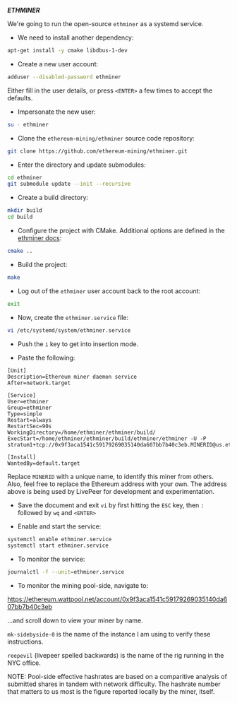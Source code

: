 ***ETHMINER***

We're going to run the open-source `ethminer` as a systemd service.

* We need to install another dependency:

```bash
apt-get install -y cmake libdbus-1-dev
```

* Create a new user account:

```bash
adduser --disabled-password ethminer
```

Either fill in the user details, or press `<ENTER>` a few times to accept the defaults.

* Impersonate the new user:

```bash
su - ethminer
```

* Clone the `ethereum-mining/ethminer` source code repository:

```bash
git clone https://github.com/ethereum-mining/ethminer.git
```

* Enter the directory and update submodules:

```bash
cd ethminer
git submodule update --init --recursive
```

* Create a build directory:

```bash
mkdir build
cd build
```

* Configure the project with CMake.  Additional options are defined in the [ethminer docs](https://github.com/ethereum-mining/ethminer/blob/master/docs/BUILD.md#cmake-configuration-options):

```bash
cmake ..
```

* Build the project:

```bash
make
```

* Log out of the `ethminer` user account back to the root account:

```bash
exit
```

* Now, create the `ethminer.service` file:

```bash
vi /etc/systemd/system/ethminer.service
```

* Push the `i` key to get into insertion mode.

* Paste the following:

```
[Unit]
Description=Ethereum miner daemon service
After=network.target

[Service]
User=ethminer
Group=ethminer
Type=simple
Restart=always
RestartSec=90s
WorkingDirectory=/home/ethminer/ethminer/build/
ExecStart=/home/ethminer/ethminer/build/ethminer/ethminer -U -P stratum1+tcp://0x9f3aca1541c59179269035140da607bb7b40c3eb.MINERID@us.eth.wattpool.net:8008

[Install]
WantedBy=default.target
```

Replace `MINERID` with a unique name, to identify this miner from others.  Also, feel free to replace the Ethereum address with your own.  The address above is being used by LivePeer for development and experimentation.

* Save the document and exit `vi` by first hitting the `ESC` key, then `:` followed by `wq` and `<ENTER>`

* Enable and start the service:

```bash
systemctl enable ethminer.service
systemctl start ethminer.service
```

* To monitor the service:

```bash
journalctl -f --unit=ethminer.service
```

* To monitor the mining pool-side, navigate to:

https://ethereum.wattpool.net/account/0x9f3aca1541c59179269035140da607bb7b40c3eb

...and scroll down to view your miner by name.

`mk-sidebyside-0` is the name of the instance I am using to verify these instructions.

`reepevil` (livepeer spelled backwards) is the name of the rig running in the NYC office.

NOTE:  Pool-side effective hashrates are based on a comparitive analysis of submitted shares in tandem with network difficulty.  The hashrate number that matters to us most is the figure reported locally by the miner, itself.
